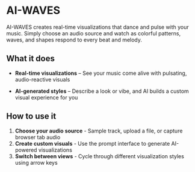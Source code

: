 # AI-WAVES


AI-WAVES creates real-time visualizations that dance and pulse with your music. Simply choose an audio source and watch as colorful patterns, waves, and shapes respond to every beat and melody.

## What it does

- **Real-time visualizations** – See your music come alive with pulsating, audio-reactive visuals

- **AI-generated styles** – Describe a look or vibe, and AI builds a custom visual experience  for you
## How to use it

1. **Choose your audio source** - Sample track, upload a file, or capture browser tab audio
3. **Create custom visuals** - Use the prompt interface to generate AI-powered visualizations
4. **Switch between views** - Cycle through different visualization styles using arrow keys
